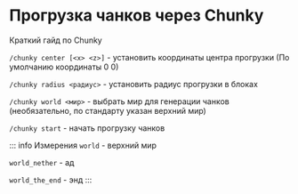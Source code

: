 # Прогрузка чанков через Chunky

Краткий гайд по Chunky

`/chunky center [<x> <z>]` - установить координаты центра прогрузки (По умолчанию координаты 0 0)

`/chunky radius <радиус>` - установить радиус прогрузки в блоках

`/chunky world <мир>` - выбрать мир для генерации чанков (необязательно, по стандарту указан верхний мир)

`/chunky start` - начать прогрузку чанков

::: info Измерения
`world` - верхний мир

`world_nether` - ад

`world_the_end` - энд
:::